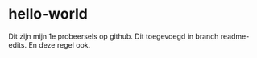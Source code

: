 # hello-world

Dit zijn mijn 1e probeersels op github.
Dit toegevoegd in branch readme-edits.
En deze regel ook.

